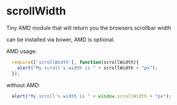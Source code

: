 scrollWidth
===========

Tiny AMD module that will return you the browsers scrollbar width

can be installed via bower, AMD is optional.

AMD usage:

```javascript
  require(['scrollWidth'], function(scrollWidth){
    alert("My scroll's width is " + scrollWidth + "px");
  });
```

without AMD:

```javascript
  alert("My scroll's width is " + window.scrollWidth + "px");
```
